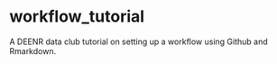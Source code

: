 # workflow_tutorial
A DEENR data club tutorial on setting up a workflow using Github and Rmarkdown.
